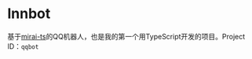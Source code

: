 # lnnbot

基于[mirai-ts](https://github.com/YunYouJun/mirai-ts)的QQ机器人，也是我的第一个用TypeScript开发的项目。Project ID：`qqbot`
